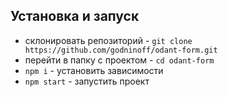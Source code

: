 ## Установка и запуск

- склонировать репозиторий - `git clone https://github.com/godninoff/odant-form.git`
- перейти в папку с проектом - `cd odant-form`
- `npm i` - установить зависимости
- `npm start` - запустить проект
